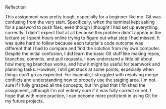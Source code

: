 Reflection

This assignment was pretty tough, especially for a beginner like me. Git was confusing from the very start. Specifically, when the terminal kept asking for a password to push files, even though I thought I had set up everything correctly. I didn't expect that at all because this problem didn't appear in the lecture so I spent hours online trying to figure out what step I had missed. It was quite hard to follow because each tutorial's code outcome was different that I had to compare and find the solution from my own computer. Despite the initial confusion, I did learn the basic Git stuff like making repos, branches, commits, and pull requests. I now understand a little bit about how merging branches works, and how it might be useful for teamwork and planning tasks. However, I still get stuck at some points, especially when things don't go as expected. For example, I struggled with resolving merge conflicts and understanding how to properly use the staging area. I'm not sure if I fully grasped all the concepts, but I'm glad that I finished the assignment, although I'm not entirely sure if it was fully correct or not. I hope that with more practice, I can become more proficient in using Git for my future projects.